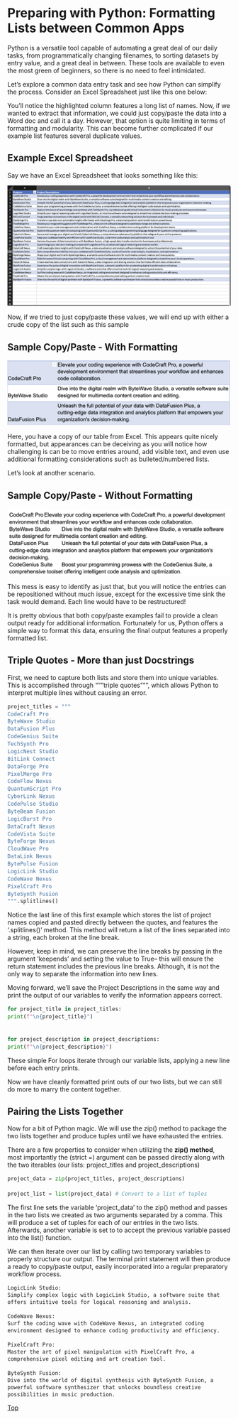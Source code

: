 # Preparing with Python: Formatting Lists between Common Apps

Python is a versatile tool capable of automating a great deal of our daily tasks, from programmatically changing filenames, to sorting datasets by entry value, and a great deal in between. These tools are available to even the most green of beginners, so there is no need to feel intimidated.  

Let’s explore a common data entry task and see how Python can simplify the process. Consider an Excel Spreadsheet just like this one below:  

You’ll notice the highlighted column features a long list of names. Now, if we wanted to extract that information, we could just copy/paste the data into a Word doc and call it a day. However, that option is quite limiting in terms of formatting and modularity. This can become further complicated if our example list features several duplicate values. 

## Example Excel Spreadsheet  
Say we have an Excel Spreadsheet that looks something like this:

![image of example excel chart](https://raw.githubusercontent.com/grassLEE/grassleeblog/main/images/excel_project_example.png)

Now, if we tried to just copy/paste these values, we will end up with either a crude copy of the list such as this sample 

## Sample Copy/Paste - With Formatting
![unformatted table](https://raw.githubusercontent.com/grassLEE/grassleeblog/main/images/copy_paste_example.png)

Here, you have a copy of our table from Excel. This appears quite nicely formatted, but appearances can be deceiving as you will notice how challenging is can be to move entries around, add visible text, and even use additional formatting considerations such as bulleted/numbered lists.

Let’s look at another scenario.

## Sample Copy/Paste - Without Formatting

![unformatted copy/paste](https://raw.githubusercontent.com/grassLEE/grassleeblog/main/images/copy_paste_2.png)

This mess is easy to identify as just that, but you will notice the entries can be repositioned without much issue, except for the excessive time sink the task would demand. Each line would have to be restructured!

It is pretty obvious that both copy/paste examples fail to provide a clean output ready for additional information. Fortunately for us, Python offers a simple way to format this data, ensuring the final output features a properly formatted list.

## Triple Quotes - More than just Docstrings
First, we need to capture both lists and store them into unique variables. This is accomplished through “””triple quotes”””, which allows Python to interpret multiple lines without causing an error. 

```Python
project_titles = """
CodeCraft Pro
ByteWave Studio
DataFusion Plus
CodeGenius Suite
TechSynth Pro
LogicNest Studio
BitLink Connect
DataForge Pro
PixelMerge Pro
CodeFlow Nexus
QuantumScript Pro
CyberLink Nexus
CodePulse Studio
ByteBeam Fusion
LogicBurst Pro
DataCraft Nexus
CodeVista Suite
ByteForge Nexus
CloudWave Pro
DataLink Nexus
BytePulse Fusion
LogicLink Studio
CodeWave Nexus
PixelCraft Pro
ByteSynth Fusion
""".splitlines()
```

Notice the last line of this first example which stores the list of project names copied and pasted directly between the quotes, and features the ‘.splitlines()’ method. This method will return a list of the lines separated into a string, each broken at the line break.

However, keep in mind, we can preserve the line breaks by passing in the argument ‘keepends’ and setting the value to True– this will ensure the return statement includes the previous line breaks. Although, it is not the only way to separate the information into new lines.

Moving forward, we’ll save the Project Descriptions in the same way and print the output of our variables to verify the information appears correct.


```Python
for project_title in project_titles:
print(f"\n{project_title}")


for project_description in project_descriptions:
print(f"\n{project_description}")
```

These simple For loops iterate through our variable lists, applying a new line before each entry prints.

Now we have cleanly formatted print outs of our two lists, but we can still do more to marry the content together. 

## Pairing the Lists Together

Now for a bit of Python magic. We will use the zip() method to package the two lists together and produce tuples until we have exhausted the entries. 

There are a few properties to consider when utilizing the **zip() method**, most importantly the (strict =) argument can be passed directly along with the two iterables (our lists: project_titles and project_descriptions)

```Python
project_data = zip(project_titles, project_descriptions)

project_list = list(project_data) # Convert to a list of tuples
```
The first line sets the variable ‘project_data’ to the zip() method and passes in the two lists we created as two arguments separated by a comma. This will produce a set of tuples for each of our entries in the two lists. Afterwards, another variable is set to to accept the previous variable passed into the list() function. 

We can then iterate over our list by calling two temporary variables to properly structure our output. The terminal print statement will then produce a ready to copy/paste output, easily incorporated into a regular preparatory workflow process.

```
LogicLink Studio:
Simplify complex logic with LogicLink Studio, a software suite that offers intuitive tools for logical reasoning and analysis.

CodeWave Nexus:
Surf the coding wave with CodeWave Nexus, an integrated coding environment designed to enhance coding productivity and efficiency.

PixelCraft Pro:
Master the art of pixel manipulation with PixelCraft Pro, a comprehensive pixel editing and art creation tool.

ByteSynth Fusion:
Dive into the world of digital synthesis with ByteSynth Fusion, a powerful software synthesizer that unlocks boundless creative possibilities in music production.

```
[Top](#Preparing_with_Python:_Formatting_Lists_between_Common_Apps)